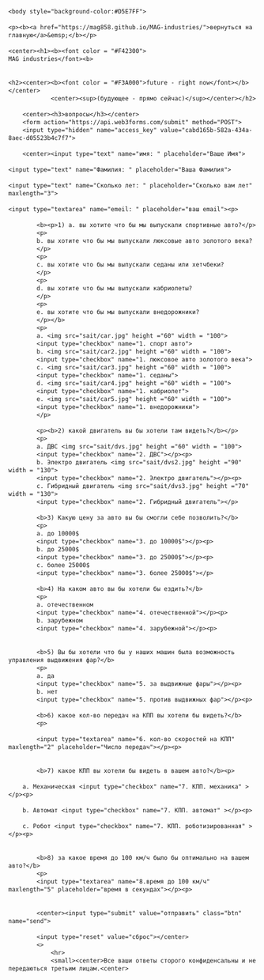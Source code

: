 
<html>
	<head>
	<title>MAG industries</title>
	<meta name="Glushnev Mikhail Alekseevich">
	<meta countent ="The site of the company MAG industries">
	<meta name="Keyboards" content="sait, MAG industries, interesting, tehnology, content, startup, 3d printer, arduino, code, knowledge, machine, auto, car, survey, be">	
	</head>
	
    <body style="background-color:#D5E7FF">
    
    <p><b><a href="https://mag858.github.io/MAG-industries/">вернуться на главную</a>&emsp;</b></p>
    
    <center><h1><b><font color = "#F42300">
    MAG industries</font><b>
    
    
    <h2><center><b><font color = "#F3A000">future - right now</font></b></center>
				<center><sup>(будующее - прямо сейчас)</sup></center></h2>
				
		<center><h3>вопросы</h3></center>
		<form action="https://api.web3forms.com/submit" method="POST">
		<input type="hidden" name="access_key" value="cabd165b-582a-434a-8aec-d05523b4c7f7">
		
		<center><input type="text" name="имя: " placeholder="Ваше Имя">
	
	<input type="text" name="Фамилия: " placeholder="Ваша Фамилия"> 
	
	<input type="text" name="Сколько лет: " placeholder="Сколько вам лет" maxlength="3">
	
	<input type="textarea" name="emeil: " placeholder="ваш email"><p>
	
			<b><p>1) a. вы хотите что бы мы выпускали спортивные авто?</p>
			<p>
			b. вы хотите что бы мы выпускали люксовые авто золотого века?
			</p>
			<p>
			с. вы хотите что бы мы выпускали седаны или хетчбеки?
			</p>
			<p>
			d. вы хотите что бы мы выпускали кабриолеты? 
			</p>
			<p>
			e. вы хотите что бы мы выпускали внедорожники? 
			</p></b>
			<p>
			a. <img src="sait/car.jpg" height ="60" width = "100">
			<input type="checkbox" name="1. спорт авто">
			b. <img src="sait/car2.jpg" height ="60" width = "100">
			<input type="checkbox" name="1. люксовое авто золотого века">
			c. <img src="sait/car3.jpg" height ="60" width = "100">
			<input type="checkbox" name="1. седаны">
			d. <img src="sait/car4.jpg" height ="60" width = "100">
			<input type="checkbox" name="1. кабриолет">
			e. <img src="sait/car5.jpg" height ="60" width = "100">
			<input type="checkbox" name="1. внедорожники">
			</p>
		
			<p><b>2) какой двигатель вы бы хотели там видеть?</b></p>
			<p>
			a. ДВС <img src="sait/dvs.jpg" height ="60" width = "100">
			<input type="checkbox" name="2. ДВС"></p><p>
			b. Электро двигатель <img src="sait/dvs2.jpg" height ="90" width = "130">
			<input type="checkbox" name="2. Электро двигатель"></p><p>
			c. Гибридный двигатель <img src="sait/dvs3.jpg" height ="70" width = "130">
			<input type="checkbox" name="2. Гибридный двигатель"></p>
		
			<b>3) Какую цену за авто вы бы смогли себе позволить?</b>
			<p>
			a. до 10000$
			<input type="checkbox" name="3. до 10000$"></p><p>
			b. до 25000$
			<input type="checkbox" name="3. до 25000$"></p><p>
			c. более 25000$
			<input type="checkbox" name="3. более 25000$"></p>
		
			<b>4) На каком авто вы бы хотели бы ездить?</b>
			<p>
			a. отечественном
			<input type="checkbox" name="4. отечественной"></p><p>
			b. зарубежном
			<input type="checkbox" name="4. зарубежной"></p><p>
			
			
			<b>5) Вы бы хотели что бы у наших машин была возможность управления выдвижения фар?</b>
			<p>
			a. да
			<input type="checkbox" name="5. за выдвижные фары"></p><p>
			b. нет
			<input type="checkbox" name="5. против выдвижных фар"></p><p>
			
			<b>6) какое кол-во передач на КПП вы хотели бы видеть?</b>
			<p>
			
			<input type="textarea" name="6. кол-во скоростей на КПП" maxlength="2" placeholder="Число передач"></p><p>
			
			
			<b>7) какое КПП вы хотели бы видеть в вашем авто?</b><p>
			
		а. Механическая	<input type="checkbox" name="7. КПП. механика" ></p><p>
			
	    b. Автомат <input type="checkbox" name="7. КПП. автомат" ></p><p>
			
		с. Робот <input type="checkbox" name="7. КПП. роботизированная" ></p><p>
			
			
			<b>8) за какое время до 100 км/ч было бы оптимально на вашем авто?</b>
			<p>
			<input type="textarea" name="8.время до 100 км/ч" maxlength="5" placeholder="время в секундах"></p><p>

			
			<center><input type="submit" value="отправить" class="btn" name="send">
			
			<input type="reset" value="сброс"></center>
			<>	
				<hr>
				<small><center>Все ваши ответы сторого конфиденсальны и не передаються третьим лицам.<center>
